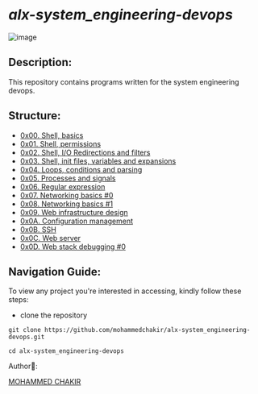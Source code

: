 # *alx-system_engineering-devops*

![image](https://soltech.net/wp-content/uploads/2022/06/dev-ops-software-developer.jpg)

## Description:

This repository contains programs written for the system engineering devops.

## Structure:
- [0x00. Shell, basics](0x00-shell_basics)
- [0x01. Shell, permissions](0x01-shell_permissions)
- [0x02. Shell, I/O Redirections and filters](0x02-shell_redirections)
- [0x03. Shell, init files, variables and expansions](0x03-shell_variables_expansions)
- [0x04. Loops, conditions and parsing](0x04-loops_conditions_and_parsing)
- [0x05. Processes and signals](0x05-processes_and_signals)
- [0x06. Regular expression](0x06-regular_expressions)
- [0x07. Networking basics #0](0x07-networking_basics)
- [0x08. Networking basics #1](0x08-networking_basics_2)
- [0x09. Web infrastructure design](0x09-web_infrastructure_design)
- [0x0A. Configuration management](0x0A-configuration_management)
- [0x0B. SSH](0x0B-ssh)
- [0x0C. Web server](0x0C-web_server)
- [0x0D. Web stack debugging #0](0x0D-web_stack_debugging_0)


## Navigation Guide:

To view any project you're interested in accessing, kindly follow these steps:

- clone the repository

```
git clone https://github.com/mohammedchakir/alx-system_engineering-devops.git
```
```
cd alx-system_engineering-devops
```

Author📑:

[MOHAMMED CHAKIR](https://github.com/mohammedchakir)


























